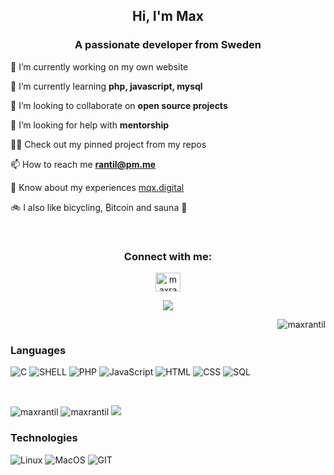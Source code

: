 <h2 align="center">Hi, I'm Max</h2>
<h3 align="center">A passionate developer from Sweden</h3>

<p align="center">

 🔭 I’m currently working on my own website

 🌱 I’m currently learning **php, javascript, mysql**

 👯 I’m looking to collaborate on **open source projects**

 🤝 I’m looking for help with **mentorship**

 👨‍💻 Check out my pinned project from my repos

 📫 How to reach me **rantil@pm.me**

 📄 Know about my experiences [mqx.digital](mqx.digital)

 🚲 I also like bicycling, ₿itcoin and sauna 🧖 

</p>
<br>
   
<h3 align="center">Connect with me:</h3>
<p align="center">
<a href="https://linkedin.com/in/maxrantil" target="blank"><img align="center" src="https://raw.githubusercontent.com/rahuldkjain/github-profile-readme-generator/master/src/images/icons/Social/linked-in-alt.svg" alt="maxrantil" height="30" width="40" /></a>
</p>

<p align="center"><img src="https://readme-typing-svg.herokuapp.com/?lines=Student%20of%20school%2042%20-%20Hive%20Helsinki;Always%20learning&font=Fira%20Code&center=true&width=700&height=45&color=3382FF&vCenter=true&size=22"></p>
<p align="right"><img src="https://komarev.com/ghpvc/?username=maxrantil&label=views&color=0e75b6&style=flat" alt="maxrantil" /></p>

### Languages

![C](https://img.shields.io/badge/-C-000?&logo=C)
![SHELL](https://img.shields.io/badge/-shell-000?&logo=shell)
![PHP](https://img.shields.io/badge/-PHP-000?&logo=PHP)
![JavaScript](https://img.shields.io/badge/-JavaScript-000?&logo=JavaScript)
![HTML](https://img.shields.io/badge/-HTML-000?&logo=HTML)
![CSS](https://img.shields.io/badge/-CSS-000?&logo=CSS)
![SQL](https://img.shields.io/badge/-SQL-000?&logo=MySQL)

<br>
<p float="center">
   <img src="https://github-readme-stats.vercel.app/api/top-langs?username=maxrantil&show_icons=true&theme=gruvbox&locale=en&layout=compact" alt="maxrantil" />
   <img src="https://github-readme-stats.vercel.app/api?username=maxrantil&show_icons=true&theme=gruvbox&locale=en" alt="maxrantil" />  
   <img src="https://gidigi.com/cdn/love.gif">
</p>

### Technologies

![Linux](https://img.shields.io/badge/-Linux-000?&logo=Linux)
![MacOS](https://img.shields.io/badge/-MacOS-000?&logo=MacOS)
![GIT](https://img.shields.io/badge/-GIT-000?&logo=GIT)

